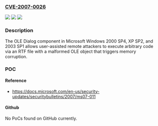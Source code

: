 ### [CVE-2007-0026](https://cve.mitre.org/cgi-bin/cvename.cgi?name=CVE-2007-0026)
![](https://img.shields.io/static/v1?label=Product&message=n%2Fa&color=blue)
![](https://img.shields.io/static/v1?label=Version&message=n%2Fa&color=blue)
![](https://img.shields.io/static/v1?label=Vulnerability&message=n%2Fa&color=brighgreen)

### Description

The OLE Dialog component in Microsoft Windows 2000 SP4, XP SP2, and 2003 SP1 allows user-assisted remote attackers to execute arbitrary code via an RTF file with a malformed OLE object that triggers memory corruption.

### POC

#### Reference
- https://docs.microsoft.com/en-us/security-updates/securitybulletins/2007/ms07-011

#### Github
No PoCs found on GitHub currently.

